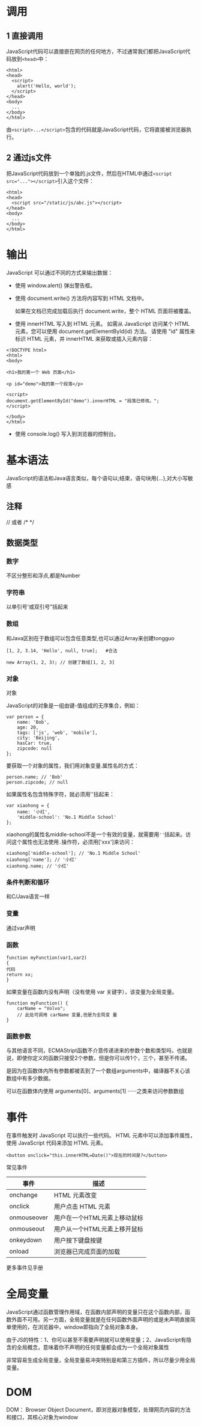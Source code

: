 

# 调用

## 1 直接调用

JavaScript代码可以直接嵌在网页的任何地方，不过通常我们都把JavaScript代码放到`<head>`中：

```
<html>
<head>
  <script>
    alert('Hello, world');
  </script>
</head>
<body>
  ...
</body>
</html>
```

由`<script>...</script>`包含的代码就是JavaScript代码，它将直接被浏览器执行。

## 2 通过js文件

把JavaScript代码放到一个单独的.js文件，然后在HTML中通过`<script src="..."></script>`引入这个文件：

```
<html>
<head>
  <script src="/static/js/abc.js"></script>
</head>
<body>
  ...
</body>
</html>
```

# 输出

JavaScript 可以通过不同的方式来输出数据：

- 使用 window.alert() 弹出警告框。
- 使用 document.write() 方法将内容写到 HTML 文档中。

   如果在文档已完成加载后执行 document.write，整个 HTML 页面将被覆盖。

- 使用 innerHTML 写入到 HTML 元素。
如需从 JavaScript 访问某个 HTML 元素，您可以使用 document.getElementById(id) 方法。
请使用 "id" 属性来标识 HTML 元素，并 innerHTML 来获取或插入元素内容：

```
<!DOCTYPE html>
<html>
<body>

<h1>我的第一个 Web 页面</h1>

<p id="demo">我的第一个段落</p>

<script>
document.getElementById("demo").innerHTML = "段落已修改。";
</script>

</body>
</html>
```

- 使用 console.log() 写入到浏览器的控制台。


# 基本语法

JavaScript的语法和Java语言类似，每个语句以;结束，语句块用{...},对大小写敏感

## 注释

// 或者 /*   */

## 数据类型

### 数字

不区分整形和浮点,都是Number

### 字符串

以单引号'或双引号"括起来

### 数组

和Java区别在于数组可以包含任意类型,也可以通过Array来创建tongguo

```
[1, 2, 3.14, 'Hello', null, true];   #合法

new Array(1, 2, 3); // 创建了数组[1, 2, 3]
```

### 对象

对象

JavaScript的对象是一组由键-值组成的无序集合，例如：

```
var person = {
    name: 'Bob',
    age: 20,
    tags: ['js', 'web', 'mobile'],
    city: 'Beijing',
    hasCar: true,
    zipcode: null
};
```

要获取一个对象的属性，我们用对象变量.属性名的方式：

```
person.name; // 'Bob'
person.zipcode; // null
```

如果属性名包含特殊字符，就必须用''括起来：

```
var xiaohong = {
    name: '小红',
    'middle-school': 'No.1 Middle School'
};
```

xiaohong的属性名middle-school不是一个有效的变量，就需要用`''`括起来。访问这个属性也无法使用`.`操作符，必须用['xxx']来访问：

```
xiaohong['middle-school']; // 'No.1 Middle School'
xiaohong['name']; // '小红'
xiaohong.name; // '小红'
```

### 条件判断和循环

和C/Java语言一样


### 变量

通过var声明

### 函数

```
function myFunction(var1,var2)
{
代码
return xx;
}
```

如果变量在函数内没有声明（没有使用 var 关键字），该变量为全局变量。

```
function myFunction() {
    carName = "Volvo";
    // 此处可调用 carName 变量,但是为全局变 量
}
```

### 函数参数

与其他语言不同，ECMAStript函数不介意传递进来的参数个数和类型吗，也就是说，即使你定义的函数只接受2个参数，但是你可以传1个，三个，甚至不传递。

是因为在函数体内所有参数都被丢到了一个数组arguments中，编译器不关心该数组中有多少数据。

可以在函数体内使用 arguments[0]、arguments[1] ······之类来访问参数数组

# 事件

在事件触发时 JavaScript 可以执行一些代码。
HTML 元素中可以添加事件属性，使用 JavaScript 代码来添加 HTML 元素。

```
<button onclick="this.innerHTML=Date()">现在的时间是?</button>
```

常见事件

|事件|描述|
|----|------|
|onchange   |HTML 元素改变|
|onclick   |用户点击 HTML 元素|
|onmouseover |用户在一个HTML元素上移动鼠标|
|onmouseout |用户从一个HTML元素上移开鼠标|
|onkeydown |用户按下键盘按键|
|onload	|浏览器已完成页面的加载|

更多事件见手册

# 全局变量

JavaScript通过函数管理作用域，在函数内部声明的变量只在这个函数内部，函数外面不可用。另一方面，全局变量就是在任何函数外面声明的或是未声明直接简单使用的，在浏览器中，window即指向了全局对象本身。

由于JS的特性：1、你可以甚至不需要声明就可以使用变量；2、JavaScript有隐含的全局概念，意味着你不声明的任何变量都会成为一个全局对象属性

非常容易生成全局变量，全局变量易冲突特别是和第三方插件，所以尽量少用全局变量。

# DOM

DOM： Browser Object Document，即浏览器对象模型，处理网页内容的方法和接口，其核心对象为window
